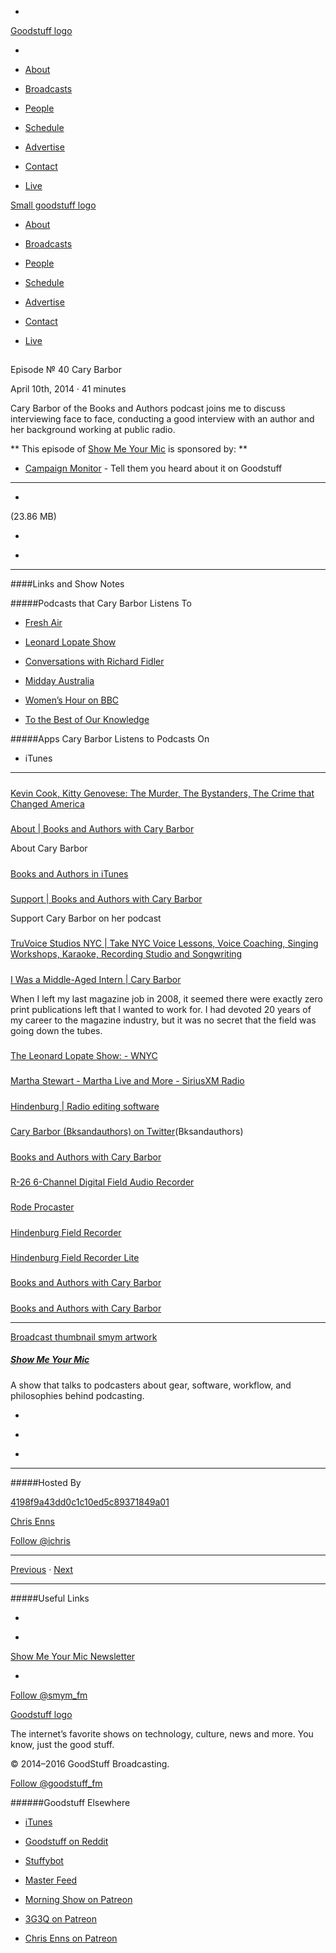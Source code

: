 

-
[Goodstuff logo](http://www.goodstuff.fm/)[](/assets/goodstuff_logo-17c1fe6f378352de5d7345f76152130b.svg)

-


-  [About](/about)

-  [Broadcasts](/broadcasts)

-  [People](/people)

-  [Schedule](/schedule)

-  [Advertise](/advertise)

-  [Contact](/contact)

-  [Live](/live)


[Small goodstuff logo](http://www.goodstuff.fm/)[](/assets/small_goodstuff_logo-bf032e72b9ec41494f4d90905f1ad619.svg)


-  [About](/about)

-  [Broadcasts](/broadcasts)

-  [People](/people)

-  [Schedule](/schedule)

-  [Advertise](/advertise)

-  [Contact](/contact)

-  [Live](/live)


##
Episode № 40
Cary Barbor


April 10th, 2014
&middot;
41
minutes


Cary Barbor of the Books and Authors podcast joins me to discuss interviewing face to face, conducting a good interview with an author and her background working at public radio.


**
This episode of
[Show Me Your Mic](/smym)
is sponsored by:
**


-  [Campaign Monitor](http://www.campaignmonitor.com/) - Tell them you heard about it on Goodstuff


------------------------------


-
[](http://podcasts-1.feedpress.co/10590/smym-40.mp3)(23.86 MB)

-
[](http://twitter.com/intent/tweet?text=Show%20Me%20Your%20Mic%20%E2%84%96%2040%20on%20@goodstuff_fm%20-%20http://goodstuff.fm/smym/40)

-
[](http://www.facebook.com/sharer/sharer.php?u=http://goodstuff.fm/smym/40)


------------------------------


####Links and Show Notes

#####Podcasts that Cary Barbor Listens To


-  [Fresh Air](http://www.npr.org/programs/fresh-air/)

-  [Leonard Lopate Show](http://www.wnyc.org/shows/lopate/)

-  [Conversations with Richard Fidler](http://www.abc.net.au/local/sites/conversations/)

-  [Midday Australia](http://www.abc.net.au/classic/program/midday/)

-  [Women’s Hour on BBC](http://www.bbc.co.uk/programmes/b007qlvb)

-  [To the Best of Our Knowledge](http://www.ttbook.org)


#####Apps Cary Barbor Listens to Podcasts On


- iTunes


------------------------------


#####
[Kevin Cook, Kitty Genovese: The Murder, The Bystanders, The Crime that Changed America](http://www.bksandauthors.com/episode/kevin-cook-kitty-genovese-the-murder-the-bystanders-the-crime-that-changed-america)


#####
[About | Books and Authors with Cary Barbor](http://www.bksandauthors.com/about)


About Cary Barbor


#####
[Books and Authors in iTunes](https://itunes.apple.com/us/podcast/books-authors/id635373598)


#####
[Support | Books and Authors with Cary Barbor](http://www.bksandauthors.com/support)


Support Cary Barbor on her podcast


#####
[TruVoice Studios NYC | Take NYC Voice Lessons, Voice Coaching, Singing Workshops, Karaoke, Recording Studio and Songwriting](http://www.truvoicestudiosnyc.com/voice-lessons-nyc/index.php)


#####
[I Was a Middle-Aged Intern | Cary Barbor](http://www.huffingtonpost.com/-cary-barbor/i-was-a-middleaged-intern_b_3954985.html)


When I left my last magazine job in 2008, it seemed there were exactly zero print publications left that I wanted to work for. I had devoted 20 years of my career to the magazine industry, but it was no secret that the field was going down the tubes.


#####
[The Leonard Lopate Show: - WNYC](http://www.wnyc.org/shows/lopate/)


#####
[Martha Stewart - Martha Live and More - SiriusXM Radio](http://www.siriusxm.com/marthastewart)


#####
[Hindenburg | Radio editing software](http://hindenburg.com/)


#####
[Cary Barbor (Bksandauthors) on Twitter](https://twitter.com/Bksandauthors)(Bksandauthors)


#####
[Books and Authors with Cary Barbor](https://www.facebook.com/BksandAuthors)


#####
[R-26 6-Channel Digital Field Audio Recorder](http://www.bhphotovideo.com/c/product/821260-REG/Roland_R_26_R_26_6_Channel_Digital_Field.html/BI/19457/KBID/11631/kw/ROR26/DFF/d10-v2-t1-xROR26)


#####
[Rode Procaster](http://www.bhphotovideo.com/c/product/470257-REG/Rode_PROCASTER_Procaster_Dynamic_Vocal.html/BI/19457/KBID/11631/kw/ROPROCASTER/DFF/d10-v2-t1-xROPROCASTER)


#####
[Hindenburg Field Recorder](https://itunes.apple.com/ca/app/hindenburg-field-recorder/id346169165?mt=8&uo=4&at=10l4Ki)


#####
[Hindenburg Field Recorder Lite](https://itunes.apple.com/ca/app/hindenburg-field-recorder/id346171746?mt=8&uo=4&at=10l4Ki)


#####
[Books and Authors with Cary Barbor](http://www.bksandauthors.com/episode/knocking-on-heaven-s-door-by-katy-butler)


#####
[Books and Authors with Cary Barbor](http://www.bksandauthors.com/episode/j-robert-lennon-happyland)


------------------------------


[Broadcast thumbnail smym artwork](/smym)[](https://goodstuffs3.s3.amazonaws.com/uploads/broadcast/image/18/broadcast_thumbnail_smym_artwork.png)

##### [Show Me Your Mic](/smym)


A show that talks to podcasters about gear, software, workflow, and philosophies behind podcasting.

-
[](https://geo.itunes.apple.com/ca/podcast/show-me-your-mic/id602836998?mt=2&at=10l4Ki)

-
[](http://feeds.goodstuff.fm/smym)

-
[](mailto:chris+smym@goodstuff.fm?cc=sponsorship%40goodstuff.fm&subject=%5BGoodStuff%20FM%5D%20Sponsorship%20Inquiry%20for%20Show%20Me%20Your%20Mic)


------------------------------


#####Hosted By


[4198f9a43dd0c1c10ed5c89371849a01](/people/chris-enns)[](http://gravatar.com/avatar/4198f9a43dd0c1c10ed5c89371849a01.png?s=300&r=pg)

[Chris Enns](/people/chris-enns)


[Follow @ichris](https://twitter.com/ichris)


------------------------------


[Previous](/smym/39)
&middot;
[Next](/smym/41)


------------------------------


#####Useful Links

-
[](mailto:chris+smym@goodstuff.fm?subject=%5BGoodstuff%20FM%5D%20Feedback%20for%20Show%20Me%20Your%20Mic)

-
[Show Me Your Mic Newsletter](http://www.goodstuff.fm/smym/newsletter)


-
[Follow @smym_fm](https://twitter.com/smym_fm)


[Goodstuff logo](http://www.goodstuff.fm/)[](/assets/goodstuff_logo-17c1fe6f378352de5d7345f76152130b.svg)


The internet’s favorite shows on technology, culture, news and more. You know, just the good stuff.


&copy; 2014&ndash;2016 GoodStuff Broadcasting.

[Follow @goodstuff_fm](https://twitter.com/goodstufffm)


######Goodstuff Elsewhere

-  [iTunes](https://itunes.apple.com/us/artist/goodstuff-fm/id843385597?mt=2)

-  [Goodstuff on Reddit](https://www.reddit.com/r/Goodstuff_fm/)

-  [Stuffybot](http://stuffybot.goodstuff.fm)

-  [Master Feed](/master/feed)

-  [Morning Show on Patreon](https://www.patreon.com/morningshow)

-  [3G3Q on Patreon](https://www.patreon.com/3g3q)

-  [Chris Enns on Patreon](https://www.patreon.com/ichris)
